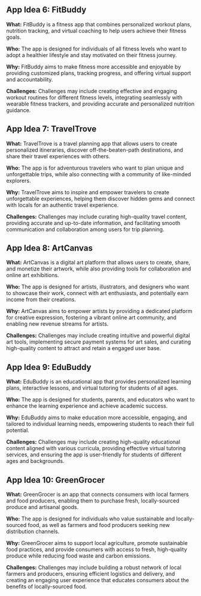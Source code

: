 **App Idea 6: FitBuddy**
-----------------------

**What:** FitBuddy is a fitness app that combines personalized workout plans, nutrition tracking, and virtual coaching to help users achieve their fitness goals.

**Who:** The app is designed for individuals of all fitness levels who want to adopt a healthier lifestyle and stay motivated on their fitness journey.

**Why:** FitBuddy aims to make fitness more accessible and enjoyable by providing customized plans, tracking progress, and offering virtual support and accountability.

**Challenges:** Challenges may include creating effective and engaging workout routines for different fitness levels, integrating seamlessly with wearable fitness trackers, and providing accurate and personalized nutrition guidance.

**App Idea 7: TravelTrove**
--------------------------

**What:** TravelTrove is a travel planning app that allows users to create personalized itineraries, discover off-the-beaten-path destinations, and share their travel experiences with others.

**Who:** The app is for adventurous travelers who want to plan unique and unforgettable trips, while also connecting with a community of like-minded explorers.

**Why:** TravelTrove aims to inspire and empower travelers to create unforgettable experiences, helping them discover hidden gems and connect with locals for an authentic travel experience.

**Challenges:** Challenges may include curating high-quality travel content, providing accurate and up-to-date information, and facilitating smooth communication and collaboration among users for trip planning.

**App Idea 8: ArtCanvas**
------------------------

**What:** ArtCanvas is a digital art platform that allows users to create, share, and monetize their artwork, while also providing tools for collaboration and online art exhibitions.

**Who:** The app is designed for artists, illustrators, and designers who want to showcase their work, connect with art enthusiasts, and potentially earn income from their creations.

**Why:** ArtCanvas aims to empower artists by providing a dedicated platform for creative expression, fostering a vibrant online art community, and enabling new revenue streams for artists.

**Challenges:** Challenges may include creating intuitive and powerful digital art tools, implementing secure payment systems for art sales, and curating high-quality content to attract and retain a engaged user base.

**App Idea 9: EduBuddy**
-----------------------

**What:** EduBuddy is an educational app that provides personalized learning plans, interactive lessons, and virtual tutoring for students of all ages.

**Who:** The app is designed for students, parents, and educators who want to enhance the learning experience and achieve academic success.

**Why:** EduBuddy aims to make education more accessible, engaging, and tailored to individual learning needs, empowering students to reach their full potential.

**Challenges:** Challenges may include creating high-quality educational content aligned with various curricula, providing effective virtual tutoring services, and ensuring the app is user-friendly for students of different ages and backgrounds.

**App Idea 10: GreenGrocer**
---------------------------

**What:** GreenGrocer is an app that connects consumers with local farmers and food producers, enabling them to purchase fresh, locally-sourced produce and artisanal goods.

**Who:** The app is designed for individuals who value sustainable and locally-sourced food, as well as farmers and food producers seeking new distribution channels.

**Why:** GreenGrocer aims to support local agriculture, promote sustainable food practices, and provide consumers with access to fresh, high-quality produce while reducing food waste and carbon emissions.

**Challenges:** Challenges may include building a robust network of local farmers and producers, ensuring efficient logistics and delivery, and creating an engaging user experience that educates consumers about the benefits of locally-sourced food.